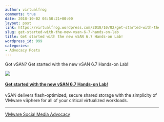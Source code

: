 ```yaml
---
author: virtualfrog
comments: true
date: 2018-10-02 04:50:21+00:00
layout: post
link: https://virtualfrog.wordpress.com/2018/10/02/get-started-with-the-new-vsan-6-7-hands-on-lab/
slug: get-started-with-the-new-vsan-6-7-hands-on-lab
title: Get started with the new vSAN 6.7 Hands-on Lab!
wordpress_id: 999
categories:
- Advocacy Posts
---
```


Got vSAN? Get started with the new vSAN 6.7 Hands-on Lab!

[![](https://d3utlhu53nfcwz.cloudfront.net/171901/cdnImage/article/2f56e5b0-51c3-44d0-898d-af368ee4d5bd/?size=Box320)](http://bit.ly/2xSGixT)

#### [Get started with the new vSAN 6.7 Hands-on Lab!](http://bit.ly/2xSGixT)

vSAN delivers flash-optimized, secure shared storage with the simplicity of VMware vSphere for all of your critical virtualized workloads.

* * *

[VMware Social Media Advocacy](http://advocacy.vmware.com)
